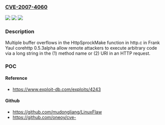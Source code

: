 ### [CVE-2007-4060](https://cve.mitre.org/cgi-bin/cvename.cgi?name=CVE-2007-4060)
![](https://img.shields.io/static/v1?label=Product&message=n%2Fa&color=blue)
![](https://img.shields.io/static/v1?label=Version&message=n%2Fa&color=blue)
![](https://img.shields.io/static/v1?label=Vulnerability&message=n%2Fa&color=brighgreen)

### Description

Multiple buffer overflows in the HttpSprockMake function in http.c in Frank Yaul corehttp 0.5.3alpha allow remote attackers to execute arbitrary code via a long string in the (1) method name or (2) URI in an HTTP request.

### POC

#### Reference
- https://www.exploit-db.com/exploits/4243

#### Github
- https://github.com/mudongliang/LinuxFlaw
- https://github.com/oneoy/cve-

